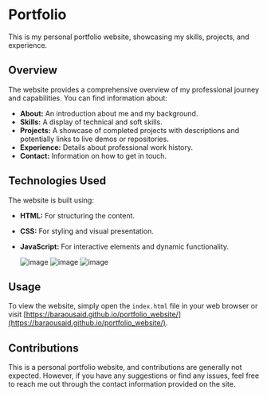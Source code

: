 # Portfolio

This is my personal portfolio website, showcasing my skills, projects, and experience.

## Overview

The website provides a comprehensive overview of my professional journey and capabilities. You can find information about:

* **About:** An introduction about me and my background.
* **Skills:** A display of technical and soft skills.
* **Projects:** A showcase of completed projects with descriptions and potentially links to live demos or repositories.
* **Experience:** Details about professional work history.
* **Contact:** Information on how to get in touch.

## Technologies Used

The website is built using:

* **HTML:** For structuring the content.
* **CSS:** For styling and visual presentation.
* **JavaScript:** For interactive elements and dynamic functionality.

  ![image]({https://img.shields.io/badge/HTML5-E34F26?style=for-the-badge&logo=html5&logoColor=white})
  ![image]({https://img.shields.io/badge/CSS3-1572B6?style=for-the-badge&logo=css3&logoColor=white})
  ![image]({https://img.shields.io/badge/CSS3-1572B6?style=for-the-badge&logo=css3&logoColor=white})

## Usage

To view the website, simply open the `index.html` file in your web browser or visit [https://baraousaid.github.io/portfolio_website/](https://baraousaid.github.io/portfolio_website/).

## Contributions

This is a personal portfolio website, and contributions are generally not expected.
However, if you have any suggestions or find any issues, feel free to reach me out through the contact information provided on the site.

